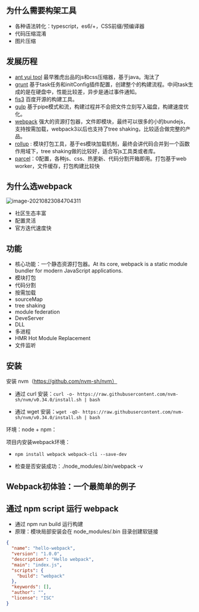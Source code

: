 
## 为什么需要构架工具

- 各种语法转化：typescript，es6/+，CSS前缀/预编译器
- 代码压缩混淆
- 图片压缩

## 发展历程
- [ant yui tool](https://github.com/yui/yuicompressor/) 最早雅虎出品的js和css压缩器，基于java。淘汰了
- [grunt](https://www.gruntjs.net/getting-started) 基于task任务和initConfig插件配置，创建整个的构建流程。中间task生成的是在硬盘中，性能比较差，异步是通过事件通知。
- [fis3](http://fis.baidu.com/) 百度开源的构建工具。
- [gulp](https://www.gulpjs.com.cn/) 基于pipe模式和流，构建过程并不会把文件立刻写入磁盘，构建速度优化。
- [webpack](https://webpack.docschina.org/) 强大的资源打包器，文件即模块，最终可以很多的小的bundejs，支持按需加载，webpack3以后也支持了tree shaking，比较适合做完整的产品。
- [rollup](https://www.rollupjs.com/) : 模块打包工具，基于es模块加载机制，最终会讲代码合并到一个函数作用域下，tree shaking做的比较好，适合写js工具类或者库。
- [parcel](https://www.parceljs.cn/)：0配置，各种js、css、热更新、代码分割开箱即用。打包基于web worker，文件缓存，打包构建比较快

## 为什么选webpack

![image-20210823084704311](/Users/bingyang/Documents/Project/daydayup/webpack/images/image-20210823084704311.png)

- 社区生态丰富
- 配置灵活
- 官方迭代速度快

## 功能

- 核心功能：一个静态资源打包器。At its core, webpack is a static module bundler for modern JavaScript applications.
- 模块打包
- 代码分割
- 按需加载
- sourceMap
- tree shaking
- module federation
- DeveServer
- DLL
- 多进程
- HMR Hot Module Replacement
- 文件监听

## 安装



安装 nvm（https://github.com/nvm-sh/nvm）

- 通过 curl 安装：`curl -o- https://raw.githubusercontent.com/nvm-sh/nvm/v0.34.0/install.sh | bash`

- 通过 wget 安装：`wget -qO- https://raw.githubusercontent.com/nvm-sh/nvm/v0.34.0/install.sh | bash`

环境：node + npm：

项目内安装webpack环境：

- `npm install webpack webpack-cli --save-dev`

- 检查是否安装成功：./node_modules/.bin/webpack -v

## Webpack初体验：⼀个最简单的例⼦
## 通过 npm script 运⾏ webpack
- 通过 npm run build 运⾏构建
- 原理：模块局部安装会在 node_modules/.bin
⽬录创建软链接
```json
{
  "name": "hello-webpack",
  "version": "1.0.0",
  "description": "Hello webpack",
  "main": "index.js",
  "scripts": {
    "build": "webpack"
  },
  "keywords": [],
  "author": "",
  "license": "ISC"
}
```
